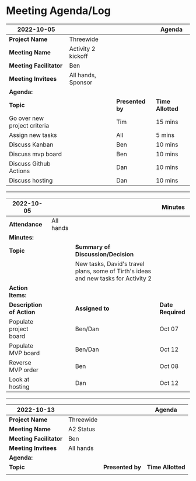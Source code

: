 # Meeting Agenda/Log

| **2022-10-05**          |                     |                   | **Agenda**        |
|-------------------------|---------------------|-------------------|-------------------|
| **Project Name**        | Threewide           |                   |                   |
| **Meeting Name**        | Activity 2 kickoff  |                   |                   |
| **Meeting Facilitator** | Ben                 |                   |                   |
| **Meeting Invitees**    | All hands, Sponsor  |                   |                   |
| **Agenda:**             |                     |                   |                   |
| **Topic**               |                     | **Presented by**  | **Time Allotted** |
| Go over new project criteria|                 | Tim               | 15 mins           |
| Assign new tasks        |                     | All               |  5 mins           |
| Discuss Kanban          |                     | Ben               | 10 mins           |
| Discuss mvp board       |                     | Ben               | 10 mins           |
| Discuss Github Actions  |                     | Dan               | 10 mins           |
| Discuss hosting         |                     | Dan               | 10 mins           |

---

| **2022-10-05**            |           |                                               | **Minutes**       |
|---------------------------|-----------|-----------------------------------------------|-------------------|
| **Attendance**            | All hands |                                               |                   |
| **Minutes:**              |           |                                               |                   |
| **Topic**                 |           | **Summary of Discussion/Decision**            |                   |
||| New tasks, David's travel plans, some of Tirth's ideas and new tasks for Activity 2 |                   |
| **Action Items:**         |           |                                               |                   |
| **Description of Action** |           | **Assigned to**                               | **Date Required** |
| Populate project board    |           | Ben/Dan                                       | Oct 07            |
| Populate MVP board        |           | Ben/Dan                                       | Oct 12            |
| Reverse MVP order         |           | Ben                                           | Oct 08            |
| Look at hosting           |           | Dan                                           | Oct 12            |

---

| **2022-10-13**          |                     |                   | **Agenda**        |
|-------------------------|---------------------|-------------------|-------------------|
| **Project Name**        | Threewide           |                   |                   |
| **Meeting Name**        | A2 Status           |                   |                   |
| **Meeting Facilitator** | Ben                 |                   |                   |
| **Meeting Invitees**    | All hands           |                   |                   |
| **Agenda:**             |                     |                   |                   |
| **Topic**               |                     | **Presented by**  | **Time Allotted** |
|                         |                     |                   |                   |